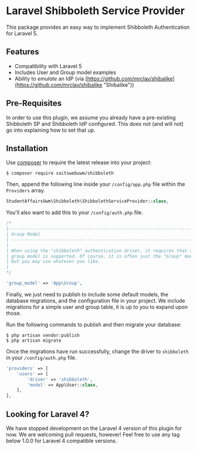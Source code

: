 Laravel Shibboleth Service Provider
===================================

This package provides an easy way to implement Shibboleth Authentication for Laravel 5.

## Features ##

- Compatibility with Laravel 5
- Includes User and Group model examples
- Ability to *emulate* an IdP (via [https://github.com/mrclay/shibalike](https://github.com/mrclay/shibalike "Shibalike"))

## Pre-Requisites ##

In order to use this plugin, we assume you already have a pre-existing Shibboleth SP and Shibboleth IdP configured. This does not (and will not) go into explaining how to set that up.

## Installation ##

Use [composer][1] to require the latest release into your project:

    $ composer require saitswebuwm/shibboleth

Then, append the following line inside your `/config/app.php` file within the `Providers` array.

```php
StudentAffairsUwm\Shibboleth\ShibbolethServiceProvider::class,
```

You'll also want to add this to your `/config/auth.php` file.

```php
/*
|--------------------------------------------------------------------------
| Group Model
| --------------------------------------------------------------------------
|
| When using the "shibboleth" authentication driver, it requires that a
| group model is supported. Of course, it is often just the "Group" model
| but you may use whatever you like.
|
*/

'group_model' => 'App\Group',
```

Finally, we just need to publish to include some default models, the database migrations, and the configuration file in your project. We include migrations for a simple user and group table, it is up to you to expand upon those.

Run the following commands to publish and then migrate your database:

    $ php artisan vendor:publish
    $ php artisan migrate

Once the migrations have run successfully, change the driver to `shibboleth` in your `/config/auth.php` file.

```php
'providers' => [
	'users' => [
		'driver' => 'shibboleth',
		'model' => App\User::class,
	],
],
```

## Looking for Laravel 4? ##

We have stopped development on the Laravel 4 version of this plugin for now. We are welcoming pull requests, however! Feel free to use any tag below 1.0.0 for Laravel 4 compatible versions.

[1]:https://getcomposer.org/
